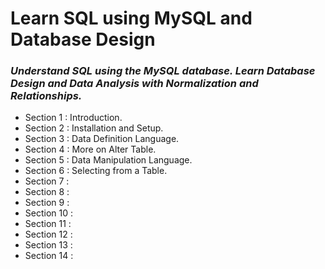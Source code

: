 # **Learn SQL using MySQL and Database Design**
### *Understand SQL using the MySQL database. Learn Database Design and Data Analysis with Normalization and Relationships.*

+ Section 1 : Introduction. 
+ Section 2 : Installation and Setup. 
+ Section 3 : Data Definition Language.
+ Section 4 : More on Alter Table.
+ Section 5 : Data Manipulation Language. 
+ Section 6 : Selecting from a Table. 
+ Section 7 : 
+ Section 8 :  
+ Section 9 : 
+ Section 10 : 
+ Section 11 : 
+ Section 12 : 
+ Section 13 : 
+ Section 14 : 
